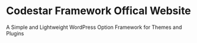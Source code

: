 # Codestar Framework Offical Website
A Simple and Lightweight WordPress Option Framework for Themes and Plugins
